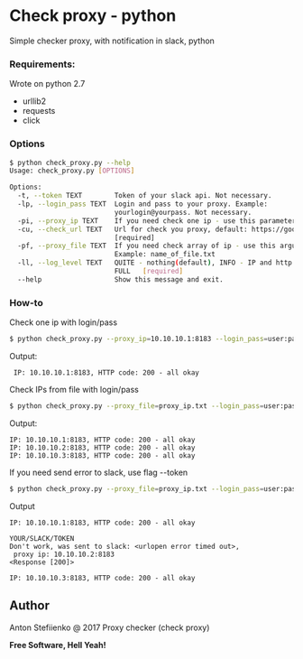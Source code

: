 # Check proxy - python
Simple checker proxy, with notification in slack, python
### Requirements:
Wrote on python 2.7
- urllib2
- requests
- click
### Options
```sh
$ python check_proxy.py --help
Usage: check_proxy.py [OPTIONS]

Options:
  -t, --token TEXT        Token of your slack api. Not necessary.
  -lp, --login_pass TEXT  Login and pass to your proxy. Example:
                          yourlogin@yourpass. Not necessary.
  -pi, --proxy_ip TEXT    If you need check one ip - use this parameter
  -cu, --check_url TEXT   Url for check you proxy, default: https://google.com
                          [required]
  -pf, --proxy_file TEXT  If you need check array of ip - use this argument.
                          Example: name_of_file.txt
  -ll, --log_level TEXT   QUITE - nothing(default), INFO - IP and http code, DEBUG -
                          FULL   [required]
  --help                  Show this message and exit.
```

### How-to
Check one ip with login/pass
```sh
$ python check_proxy.py --proxy_ip=10.10.10.1:8183 --login_pass=user:pass --check_url='https://google.com' --log_level=INFO
 ```
Output:
```
 IP: 10.10.10.1:8183, HTTP code: 200 - all okay
```

Check IPs from file with login/pass
```sh
$ python check_proxy.py --proxy_file=proxy_ip.txt --login_pass=user:pass --check_url='https://google.com' --log_level=INFO
 ```
Output:
```
IP: 10.10.10.1:8183, HTTP code: 200 - all okay
IP: 10.10.10.2:8183, HTTP code: 200 - all okay
IP: 10.10.10.3:8183, HTTP code: 200 - all okay
```

If you need send error to slack, use flag --token

```sh
$ python check_proxy.py --proxy_file=proxy_ip.txt --login_pass=user:pass --check_url='https://google.com' --token=YOUR/SLACK/TOKEN --log_level=INFO
 ```

Output
```
IP: 10.10.10.1:8183, HTTP code: 200 - all okay

YOUR/SLACK/TOKEN
Don't work, was sent to slack: <urlopen error timed out>, 
 proxy ip: 10.10.10.2:8183
<Response [200]>

IP: 10.10.10.3:8183, HTTP code: 200 - all okay
```

Author
----
Anton Stefiienko @ 2017 
Proxy checker (check proxy)


**Free Software, Hell Yeah!**